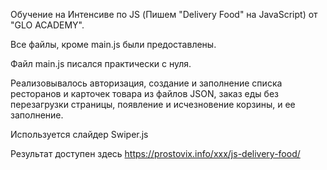 Обучение на Интенсиве по JS (Пишем "Delivery Food" на JavaScript) от "GLO ACADEMY".

Все файлы, кроме main.js были предоставлены.

Файл main.js писался практически с нуля.

Реализовывалось авторизация, создание и заполнение списка ресторанов и карточек товара из файлов JSON,
заказ еды без перезагрузки страницы, появление и исчезновение корзины, и ее заполнение.

Используется слайдер Swiper.js

Результат доступен здесь https://prostovix.info/xxx/js-delivery-food/
